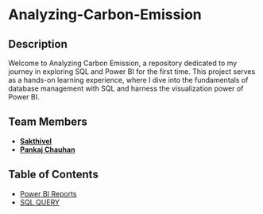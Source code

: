 
# Analyzing-Carbon-Emission

## Description

Welcome to Analyzing Carbon Emission, a repository dedicated to my journey in exploring SQL and Power BI for the first time. This project serves as a hands-on learning experience, where I dive into the fundamentals of database management with SQL and harness the visualization power of Power BI.


## Team Members

- **[Sakthivel](shakthivel19796@gmail.com)**
- **[Pankaj Chauhan](pankajchauhan6976@gmail.com)**

## Table of Contents

- [Power BI Reports](#getting-started)
- [SQL QUERY](#prerequisites)
